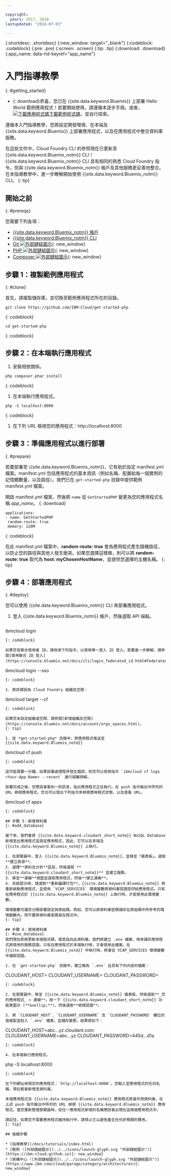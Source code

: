 ```yaml
---

copyright:
  years: 2017, 2018
lastupdated: "2018-07-03"

---
```


{:shortdesc: .shortdesc}
{:new_window: target="_blank"}
{:codeblock: .codeblock}
{:pre: .pre}
{:screen: .screen}
{:tip: .tip}
{:download: .download}
{:app_name: data-hd-keyref="app_name"}

# 入門指導教學
{: #getting_started}

* {: download}恭喜，您已在 {{site.data.keyword.Bluemix}} 上部署 Hello World 範例應用程式！若要開始使用，請遵循本逐步手冊。或者，<a class="xref" href="http://bluemix.net" target="_blank" title="（下載範例程式碼）"><img class="hidden" src="../../images/btn_starter-code.svg" alt="下載應用程式碼" />下載範例程式碼</a>，並自行探索。

遵循本入門指導教學，您將設定開發環境、在本端及 {{site.data.keyword.Bluemix}} 上部署應用程式，以及在應用程式中整合資料庫服務。

在這些文件中，Cloud Foundry CLI 的參照現在已更新至 {{site.data.keyword.Bluemix_notm}} CLI！{{site.data.keyword.Bluemix_notm}} CLI 具有相同的熟悉 Cloud Foundry 指令，但與 {{site.data.keyword.Bluemix_notm}} 帳戶及其他服務更妥善地整合。在本指導教學中，進一步瞭解開始使用 {{site.data.keyword.Bluemix_notm}} CLI。
{: tip}

## 開始之前
{: #prereqs}

您需要下列各項：
* [{{site.data.keyword.Bluemix_notm}} 帳戶](https://console.bluemix.net/registration/)
* [{{site.data.keyword.Bluemix_notm}} CLI](../../cli/reference/bluemix_cli/download_cli.html)
* [Git ![外部鏈結圖示](../../icons/launch-glyph.svg "外部鏈結圖示")](https://git-scm.com/downloads){: new_window}
* [PHP ![外部鏈結圖示](../../icons/launch-glyph.svg "外部鏈結圖示")](http://php.net/downloads.php){: new_window}
* [Composer ![外部鏈結圖示](../../icons/launch-glyph.svg "外部鏈結圖示")](https://getcomposer.org/download/){: new_window}

## 步驟 1：複製範例應用程式
{: #clone}

首先，請複製儲存庫，並切換至範例應用程式所在的目錄。

  ```
git clone https://github.com/IBM-Cloud/get-started-php
  ```
  {: codeblock}

  ```
cd get-started-php
  ```
  {: codeblock}

## 步驟 2：在本端執行應用程式

1. 安裝相依關係。

  ```
php composer.phar install
```
{: codeblock}

1. 在本端執行應用程式。

  ```
php -S localhost:8000
  ```
  {: codeblock}

1. 在下列 URL 檢視您的應用程式：http://localhost:8000

## 步驟 3：準備應用程式以進行部署
{: #prepare}

若要部署至 {{site.data.keyword.Bluemix_notm}}，它有助於設定 manifest.yml 檔案。manifest.yml 包括應用程式的基本資訊（例如名稱、配置給每一個實例的記憶體數量，以及路徑）。我們已在 `get-started-php` 目錄中提供範例 manifest.yml 檔案。

開啟 manifest.yml 檔案，然後將 `name` 從 `GetStartedPHP` 變更為您的應用程式名稱 <var class="keyword varname" data-hd-keyref="app_name">app_name</var>。
{: download}

  ```
 applications:
 - name: GetStartedPHP
   random-route: true
   memory: 128M
  ```
  {: codeblock}

在此 manifest.yml 檔案中，**random-route: true** 會為應用程式產生隨機路徑，以防止您的路徑與其他人發生衝突。如果您選擇這樣做，則可以將 **random-route: true** 取代為 **host: myChosenHostName**，並提供您選擇的主機名稱。
{: tip}

## 步驟 4：部署應用程式
 {: #deploy}

您可以使用 {{site.data.keyword.Bluemix_notm}} CLI 來部署應用程式。

1. 登入 {{site.data.keyword.Bluemix_notm}} 帳戶，然後選取 API 端點。

   ```
ibmcloud login
   ```
   {: codeblock}

  如果您有聯合使用者 ID，請改用下列指令，以使用單一登入 ID 登入。若要進一步瞭解，請參閱[使用聯合 ID 登入](https://console.bluemix.net/docs/cli/login_federated_id.html#federated_id)。
  ```
ibmcloud login --sso
  ```
  {: codeblock}

1. 將目標設為 Cloud Foundry 組織及空間：

  ```	  
ibmcloud target --cf
  ```
  {: codeblock}

  如果您未設定組織或空間，請參閱[新增組織及空間](https://console.bluemix.net/docs/account/orgs_spaces.html)。
  {: tip}

1. 從 *get-started-php* 目錄中，將應用程式推送至 {{site.data.keyword.Bluemix_notm}}

   ```
ibmcloud cf push
   ```
   {: codeblock}

  這可能需要一分鐘。如果部署處理程序發生錯誤，則您可以使用指令 `ibmcloud cf logs <Your-App-Name> --recent` 進行疑難排解。

部署完成之後，您應該會看到一則訊息，指出應用程式正在執行。在 push 指令輸出中所列的 URL 檢視應用程式。您也可以發出下列指令來檢視應用程式狀態，以及查看 URL。

  ```
ibmcloud cf apps
  ```
  {: codeblock}

## 步驟 5：新增資料庫
{: #add_database}

接下來，我們會將 {{site.data.keyword.cloudant_short_notm}} NoSQL Database 新增至此應用程式並設定應用程式，因此，它可以在本端及 {{site.data.keyword.Bluemix_notm}} 上執行。

1. 在瀏覽器中，登入 {{site.data.keyword.Bluemix_notm}}，並移至「儀表板」。選取**建立資源**。
2. 選擇**資料及分析**區段，然後選取 **{{site.data.keyword.cloudant_short_notm}}** 並建立服務。
3. 移至**連線**視圖並選取應用程式，然後**建立連線**。
4. 系統提示時，請選取**重新編譯打包**。{{site.data.keyword.Bluemix_notm}} 將重新啟動應用程式，並使用 `VCAP_SERVICES` 環境變數將資料庫認證提供給應用程式。只有在應用程式於 {{site.data.keyword.Bluemix_notm}} 上執行時，才能使用此環境變數。

環境變數可讓您分開部署設定與原始碼。例如，您可以將資料庫密碼儲存在原始碼中所參考的環境變數內，而不要將資料庫密碼寫在程式中。
{: tip}

## 步驟 6：使用資料庫
{: #use_database}
我們現在即將更新本端程式碼，使其指向此資料庫。我們將建立 .env 檔案，用來儲存應用程式將使用的服務認證。只有在應用程式於本端執行時，才會使用此檔案。在 {{site.data.keyword.Bluemix_notm}} 中執行時，將會從 VCAP_SERVICES 環境變數中讀取認證。

1. 在 `get-started-php` 目錄中，建立稱為 `.env` 且具有下列內容的檔案：

  ```
  CLOUDANT_HOST=
  CLOUDANT_USERNAME=
  CLOUDANT_PASSWORD=
  ```
  {: codeblock}

2. 在瀏覽器中，移至 {{site.data.keyword.Bluemix_notm}} 儀表板，然後選取**_您的應用程式_ > 連線**。按一下 {{site.data.keyword.cloudant_short_notm}} 功能表圖示 (**&vellip;**)，然後選取**檢視認證**。

3. 將 `CLOUDANT_HOST`、`CLOUDANT_USERNAME` 及 `CLOUDANT_PASSWORD` 欄位的值複製並貼入 `.env` 檔案，並儲存變更。結果將如下：

  ```
  CLOUDANT_HOST=abc...yz.cloudant.com
  CLOUDANT_USERNAME=abc...yz
  CLOUDANT_PASSWORD=445d...d1a
  ```
  {: codeblock}

4. 在本端執行應用程式。

  ```
php -S localhost:8000
  ```
  {: codeblock}

在下列網址檢視您的應用程式：`http://localhost:8000`。您輸入至應用程式的任何名稱，現在都會新增至資料庫。

本端應用程式及 {{site.data.keyword.Bluemix_notm}} 應用程式將會共用資料庫。在上述 push 指令輸出中所列的 URL 檢視 {{site.data.keyword.Bluemix_notm}} 應用程式。當您重新整理瀏覽器時，從任一應用程式新增的名稱應該會出現在這兩個應用程式中。

請記住，如果您不需要應用程式維持執行中，請停止它以避免產生任何非預期的費用。
{: tip}  

## 後續步驟

* [指導教學](/docs/tutorials/index.html)
* [範例 ![外部鏈結圖示](../../icons/launch-glyph.svg "外部鏈結圖示")](https://ibm-cloud.github.io){: new_window}
* [架構中心 ![外部鏈結圖示](../../icons/launch-glyph.svg "外部鏈結圖示")](https://www.ibm.com/cloud/garage/category/architectures){: new_window}
